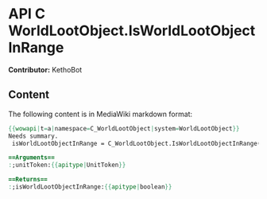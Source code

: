 # API C WorldLootObject.IsWorldLootObjectInRange

**Contributor:** KethoBot

## Content

The following content is in MediaWiki markdown format:

```mediawiki
{{wowapi|t=a|namespace=C_WorldLootObject|system=WorldLootObject}}
Needs summary.
 isWorldLootObjectInRange = C_WorldLootObject.IsWorldLootObjectInRange(unitToken)

==Arguments==
:;unitToken:{{apitype|UnitToken}}

==Returns==
:;isWorldLootObjectInRange:{{apitype|boolean}}
```